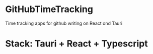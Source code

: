 # GitHubTimeTracking
Time tracking apps for github writing on React ond Tauri

# Stack: Tauri + React + Typescript
